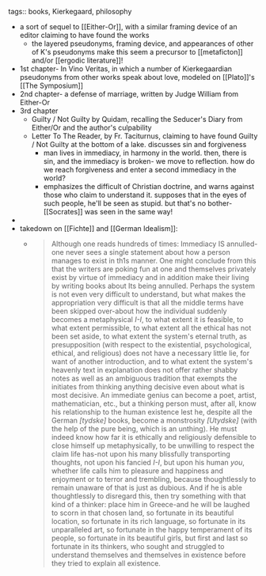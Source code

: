tags:: books, Kierkegaard, philosophy

- a sort of sequel to [[Either-Or]], with a similar framing device of an editor claiming to have found the works
	- the layered pseudonyms, framing device, and appearances of other of K's pseudonyms make this seem a precursor to [[metaficton]] and/or [[ergodic literature]]!
- 1st chapter- In Vino Veritas, in which a number of Kierkegaardian pseudonyms from other works speak about love, modeled on [[Plato]]'s [[The Symposium]]
- 2nd chapter- a defense of marriage, written by Judge William from Either-Or
- 3rd chapter
	- Guilty / Not Guilty by Quidam, recalling the Seducer's Diary from Either/Or and the author's culpability
	- Letter To The Reader, by Fr. Taciturnus, claiming to have found Guilty / Not Guilty at the bottom of a lake. discusses sin and forgiveness
		- man lives in immediacy, in harmony in the world. then, there is sin, and the immediacy is broken- we move to reflection. how do we reach forgiveness and enter a second immediacy in the world?
		- emphasizes the difficult of Christian doctrine, and warns against those who claim to understand it. supposes that in the eyes of such people, he'll be seen as stupid. but that's no bother- [[Socrates]] was seen in the same way!
-
- takedown on [[Fichte]] and [[German Idealism]]:
	- > Although one reads hundreds of times: Immediacy IS annulled-one never sees a single statement about how a person manages to exist in th1s manner. One might conclude from this that the writers are poking fun at one and themselves privately exist by virtue of immediacy and in addition make their living by writing books about Its being annulled. Perhaps the system is not even very difficult to understand, but what makes the appropriation very difficult is that all the middle terms have been skipped over-about how the individual suddenly becomes a metaphysical *I-I*, to what extent it is feasible, to what extent permissible, to what extent all the ethical has not been set aside, to what extent the system's eternal truth, as presupposition (with respect to the existential, psychological, ethical, and religious) does not have a necessary little lie, for want of another introduction, and to what extent the system's heavenly text in explanation does not offer rather shabby notes as well as an ambiguous tradition that exempts the initiates from thinking anything decisive even about what is most decisive. An immediate genius can become a poet, artist, mathematician, etc., but a thinking person must, after all, know his relationship to the human existence lest he, despite all the German *[tydske]* books, become a monstrosity *[Utydske]* (with the help of the pure being, which is an unthing). He must indeed know how far it is ethically and religiously defensible to close himself up metaphysically, to be unwilling to respect the claim life has-not upon his many blissfully transporting thoughts, not upon his fancied *I-I*, but upon his human *you*, whether life calls him to pleasure and happiness and enjoyment or to terror and trembling, because thoughtlessly to remain unaware of that is just as dubious. And if he is able thoughtlessly to disregard this, then try something with that kind of a thinker: place him in Greece-and he will be laughed to scorn in that chosen land, so fortunate in its beautiful location, so fortunate in its rich language, so fortunate in its unparalleled art, so fortunate in the happy temperament of its people, so fortunate in its beautiful girls, but first and last so fortunate in its thinkers, who sought and struggled to understand themselves and themselves in existence before they tried to explain all existence.